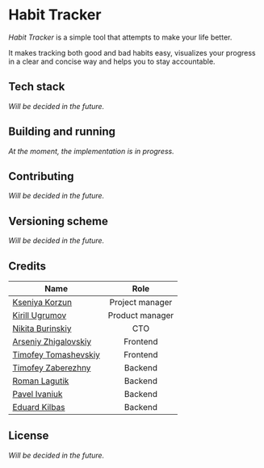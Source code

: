 # Habit Tracker

*Habit Tracker* is a simple tool that attempts to make your life better.

It makes tracking both good and bad habits easy, visualizes your progress in a
clear and concise way and helps you to stay accountable.

## Tech stack

_Will be decided in the future._

## Building and running

_At the moment, the implementation is in progress._

## Contributing

_Will be decided in the future._

## Versioning scheme

_Will be decided in the future._

## Credits

| Name                                                            | Role                |
| --------------------------------------------------------------- | :-----------------: |
| [Kseniya Korzun](https://github.com/Cassiopeia2107)             | Project manager     |
| [Kirill Ugrumov](https://github.com/kirillugrumov)              | Product manager     |
| [Nikita Burinskiy](https://github.com/NikitaBurinsky)           | CTO                 |
| [Arseniy Zhigalovskiy](https://github.com/Panar0ik)             | Frontend            |
| [Timofey Tomashevskiy](https://github.com/Margit-The-Fell-Omen) | Frontend            |
| [Timofey Zaberezhny](https://github.com/JFomit)                 | Backend             |
| [Roman Lagutik](https://github.com/deathlesz)                   | Backend             |
| [Pavel Ivaniuk](https://github.com/iSum126)                     | Backend             |
| [Eduard Kilbas](https://github.com/UterSt)                      | Backend             |

## License

_Will be decided in the future._
